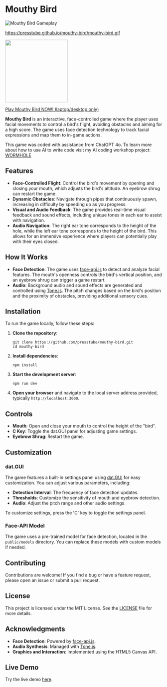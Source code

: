 # Mouthy Bird

![Mouthy Bird Gameplay](https://presstube.github.io/mouthy-bird/mouthy-bird.gif)

https://presstube.github.io/mouthy-bird/mouthy-bird.gif

<img src="https://presstube.github.io/mouthy-bird/mouthy-bird.gif?raw=true" width="200px">

[Play Mouthy Bird NOW! (laptop/desktop only)](https://presstube.github.io/mouthy-bird/)

**Mouthy Bird** is an interactive, face-controlled game where the player uses facial movements to control a bird's flight, avoiding obstacles and aiming for a high score. The game uses face detection technology to track facial expressions and map them to in-game actions.

This game was coded with assistance from ChatGPT 4o. To learn more about how to use AI to write code visit my AI coding workshop project: [WORMHOLE](https://presstube.com/wormhole)

## Features

- **Face-Controlled Flight**: Control the bird's movement by opening and closing your mouth, which adjusts the bird's altitude. An eyebrow shrug can restart the game.
- **Dynamic Obstacles**: Navigate through pipes that continuously spawn, increasing in difficulty by speeding up as you progress.
- **Visual and Audio Feedback**: The game provides real-time visual feedback and sound effects, including unique tones in each ear to assist with navigation.
- **Audio Navigation**: The right ear tone corresponds to the height of the hole, while the left ear tone corresponds to the height of the bird. This allows for an immersive experience where players can potentially play with their eyes closed.

## How It Works

- **Face Detection**: The game uses [face-api.js](https://github.com/justadudewhohacks/face-api.js) to detect and analyze facial features. The mouth's openness controls the bird's vertical position, and an eyebrow shrug can trigger a game restart.
- **Audio**: Background audio and sound effects are generated and controlled using [Tone.js](https://tonejs.github.io/). The pitch changes based on the bird's position and the proximity of obstacles, providing additional sensory cues.

## Installation

To run the game locally, follow these steps:

1. **Clone the repository**:

   ```
   git clone https://github.com/presstube/mouthy-bird.git
   cd mouthy-bird
   ```

2. **Install dependencies**:

   ```
   npm install
   ```

3. **Start the development server**:

   ```
   npm run dev
   ```

4. **Open your browser** and navigate to the local server address provided, typically `http://localhost:3000`.

## Controls

- **Mouth**: Open and close your mouth to control the height of the "bird".
- **C Key**: Toggle the dat.GUI panel for adjusting game settings.
- **Eyebrow Shrug**: Restart the game.

## Customization

### dat.GUI

The game features a built-in settings panel using [dat.GUI](https://github.com/dataarts/dat.gui) for easy customization. You can adjust various parameters, including:

- **Detection Interval**: The frequency of face detection updates.
- **Thresholds**: Customize the sensitivity of mouth and eyebrow detection.
- **Audio**: Adjust the pitch range and other audio settings.

To customize settings, press the 'C' key to toggle the settings panel.

### Face-API Model

The game uses a pre-trained model for face detection, located in the `public/models` directory. You can replace these models with custom models if needed.

## Contributing

Contributions are welcome! If you find a bug or have a feature request, please open an issue or submit a pull request.

## License

This project is licensed under the MIT License. See the [LICENSE](LICENSE) file for more details.

## Acknowledgments

- **Face Detection**: Powered by [face-api.js](https://github.com/justadudewhohacks/face-api.js).
- **Audio Synthesis**: Managed with [Tone.js](https://tonejs.github.io/).
- **Graphics and Interaction**: Implemented using the HTML5 Canvas API.

## Live Demo

Try the live demo [here](https://presstube.github.io/mouthy-bird/).
